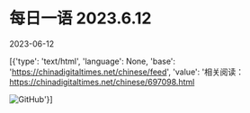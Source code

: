 # 每日一语 2023.6.12

2023-06-12

[{'type': 'text/html', 'language': None, 'base': 'https://chinadigitaltimes.net/chinese/feed', 'value': '相关阅读：https://chinadigitaltimes.net/chinese/697098.html

![GitHub](https://chinadigitaltimes.net/chinese/files/2023/06/2023.06.12.jpg)'}]
